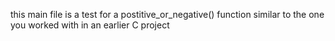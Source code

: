 this main file is a test for a postitive_or_negative() function similar to the one you worked with in an earlier C project
